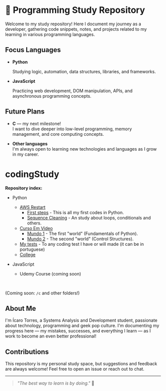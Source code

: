 # 📗 Programming Study Repository

Welcome to my study repository! Here I document my journey as a developer, gathering code snippets, notes, and projects related to my learning in various programming languages.

## Focus Languages

- **Python**

    Studying logic, automation, data structures, libraries, and frameworks.

- **JavaScript**

  Practicing web development, DOM manipulation, APIs, and asynchronous programming concepts.

## Future Plans

- **C** — my next milestone!  
  I want to dive deeper into low-level programming, memory management, and core computing concepts.

- **Other languages**  
  I'm always open to learning new technologies and languages as I grow in my career.

# codingStudy

**Repository index:**

- Python
    - [AWS Restart](./pythoncodes/aws-restart)
        - [First steps](./pythoncodes/aws-restart/first-steps) - This is all my first codes in Python.
        - [Sequence Cleaning](./pythoncodes/aws-restart/sequenceCleaning/) - An study about loops, conditionals and others.
    - [Curso Em Vídeo](./pythoncodes/python3-cursoemvideo/)
        - [Mundo 1](./pythoncodes/python3-cursoemvideo/mundo01/) - The first "world" (Fundamentals of Python).
        - [Mundo 2](./pythoncodes/python3-cursoemvideo/mundo02/) - The second "world" (Control Structures).
    - [My tests](./pythoncodes/myTests/) - To any coding test I have or will made (it can be in portuguese)
    -  [College](./pythoncodes/college/)

- JavaScript
    - Udemy Course (coming soon)

<br>

(Coming soon: `/c` and other folders!)

## About Me

I'm Ícaro Torres, a Systems Analysis and Development student, passionate about technology, programming and geek pop culture. I'm documenting my progress here — my mistakes, successes, and everything I learn — as I work to become an even better professional!

## Contributions

This repository is my personal study space, but suggestions and feedback are always welcome! Feel free to open an issue or reach out to chat.

---

> _"The best way to learn is by doing."_ 🚀

